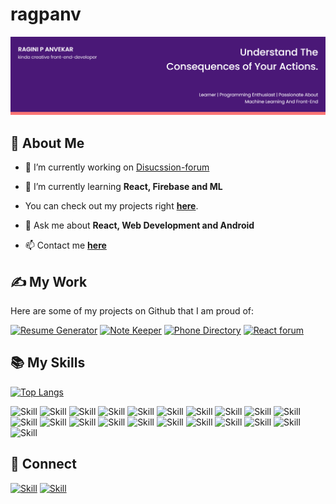 # ragpanv
![Ragini P Anvekar's-cover](./cover.png)

## 🧔 About Me

- 🔭 I’m currently working on [Disucssion-forum](https://github.com/ragpanv/discussion-forum)

- 🌱 I’m currently learning **React, Firebase and ML**
 
- You can check out my projects right **[here](https://github.com/ragpanv)**.


- 💬 Ask me about **React, Web Development and Android**

- 📫 Contact me **[here](raginianvekar@gmail.com)**


## ✍ My Work

Here are some of my projects on Github that I am proud of:

[![Resume Generator](https://github-readme-stats.vercel.app/api/pin/?username=ragpanv&repo=resume-generator&show_icons=true&theme=dark)](https://github.com/ragpanv/resume-generator)
[![Note Keeper](https://github-readme-stats.vercel.app/api/pin/?username=ragpanv&repo=note-keeper&show_icons=true&theme=dark)](https://github.com/ragpanv/note-keeper)
[![Phone Directory](https://github-readme-stats.vercel.app/api/pin/?username=ragpanv&repo=phone-directory&show_icons=true&theme=dark)](https://github.com/ragpanv/phone-directory)
[![React forum](https://github-readme-stats.vercel.app/api/pin/?username=ragpanv&repo=react-forum&show_icons=true&theme=dark)](https://github.com/ragpanv/react-forum)

## 📚 My Skills

[![Top Langs](https://github-readme-stats.vercel.app/api/top-langs/?username=ragpanv&layout=compact&show_icons=true&theme=dark)](https://github.com/ragpanv/ragpa)

![Skill](https://img.shields.io/badge/HTML5-E34F26?style=for-the-badge&logo=html5&logoColor=white)
![Skill](https://img.shields.io/badge/CSS3-1572B6?style=for-the-badge&logo=css3&logoColor=white)
![Skill](https://img.shields.io/badge/JavaScript-323330?style=for-the-badge&logo=javascript&logoColor=F7DF1E)
![Skill](https://img.shields.io/badge/Node.js-43853D?style=for-the-badge&logo=node.js&logoColor=white)
![Skill](https://img.shields.io/badge/npm-CB3837?style=for-the-badge&logo=npm&logoColor=white)
![Skill](https://img.shields.io/badge/Express.js-000000?style=for-the-badge&logo=express&logoColor=white)
![Skill](https://img.shields.io/badge/C-F87E5C?style=for-the-badge&logo=c%2B%2B&logoColor=white)
![Skill](https://img.shields.io/badge/python-8F7D1C?style=for-the-badge&logo=python&logoColor=white)
![Skill](https://img.shields.io/badge/Java-ED8B00?style=for-the-badge&logo=python&logoColor=white)
![Skill](https://img.shields.io/badge/C++-8F7D1C?style=for-the-badge&logo=c%2B%2B&logoColor=white)
![Skill](https://img.shields.io/badge/React-20232A?style=for-the-badge&logo=react&logoColor=61DAFB)
![Skill](https://img.shields.io/badge/React_Native-20232A?style=for-the-badge&logo=react&logoColor=61DAFB)
![Skill](https://img.shields.io/badge/Bootstrap-563D7C?style=for-the-badge&logo=bootstrap&logoColor=white)
![Skill](https://img.shields.io/badge/styled--components-DB7093?style=for-the-badge&logo=styled-components&logoColor=white)
![Skill](https://img.shields.io/badge/Material--UI-0081CB?style=for-the-badge&logo=material-ui&logoColor=white)
![Skill](https://img.shields.io/badge/Google_Cloud-4285F4?style=for-the-badge&logo=google-cloud&logoColor=white)
![Skill](https://img.shields.io/badge/Microsoft_Azure-9E54D4?style=for-the-badge&logo=Microsoft-Azure&logoColor=white)
![Skill](https://img.shields.io/badge/firebase-ffca28?style=for-the-badge&logo=firebase&logoColor=white)
![Skill](https://img.shields.io/badge/github-F05032?style=for-the-badge&logo=github&logoColor=white)
![Skill](https://img.shields.io/badge/Visual_Studio_Code-0078D4?style=for-the-badge&logo=visual%20studio%20code&logoColor=white)
![Skill](https://img.shields.io/badge/Microsoft_Office-D83B01?style=for-the-badge&logo=microsoft-office&logoColor=white)

## 🤝 Connect

[![Skill](https://img.shields.io/badge/LinkedIn-0077B5?style=for-the-badge&logo=linkedin&logoColor=white)](https://www.linkedin.com/in/ragini-p-anvekar/)
[![Skill](https://img.shields.io/badge/GitHub-100000?style=for-the-badge&logo=github&logoColor=white)](https://github.com/ragpanv)
